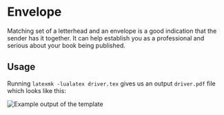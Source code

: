 # Envelope

Matching set of a letterhead and an envelope is a good indication that the sender has it together. It can help establish you as a professional and serious about your book being published.

## Usage

Running `latexmk -lualatex driver.tex` gives us an output `driver.pdf` file which looks like this:

![Example output of the template](driver.png)
